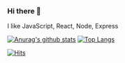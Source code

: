 ### Hi there 👋

I like JavaScript, React, Node, Express

<!--
https://github.com/anuraghazra/github-readme-stats
-->
[![Anurag's github stats](https://github-readme-stats.vercel.app/api?username=Yuni-Q&show_icons=true&title_color=fff&bg_color=000&icon_color=fff&hide_title=true&text_color=fff)](https://github.com/anuraghazra/github-readme-stats)
[![Top Langs](https://github-readme-stats.vercel.app/api/top-langs/?username=Yuni-Q&hide=html&layout=compact)](https://github.com/anuraghazra/github-readme-stats)


<!--
https://hits.seeyoufarm.com/
-->
[![Hits](https://hits.seeyoufarm.com/api/count/incr/badge.svg?url=https%3A%2F%2Fgithub.com%2FYuni-Q)](https://hits.seeyoufarm.com)


<!--
**Yuni-Q/Yuni-Q** is a ✨ _special_ ✨ repository because its `README.md` (this file) appears on your GitHub profile.

Here are some ideas to get you started:

- 🔭 I’m currently working on ...
- 🌱 I’m currently learning ...
- 👯 I’m looking to collaborate on ...
- 🤔 I’m looking for help with ...
- 💬 Ask me about ...
- 📫 How to reach me: ...
- 😄 Pronouns: ...
- ⚡ Fun fact: ...
-->
